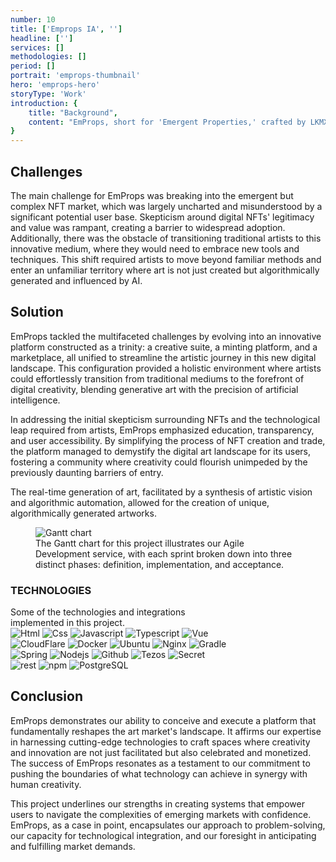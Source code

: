 ```yaml
---
number: 10
title: ['Emprops IA', '']
headline: ['']
services: []
methodologies: []
period: []
portrait: 'emprops-thumbnail'
hero: 'emprops-hero'
storyType: 'Work'
introduction: {
    title: "Background",
    content: "EmProps, short for 'Emergent Properties,' crafted by LKMX, marks the confluence of generative art with AI in the digital realm. As a pioneering decentralized Generative AI platform, it capitalizes on the novel concept of NFTs to redefine digital ownership and artistry. Born from three years of specialized web3 development, EmProps offers creators a robust suite to scale their digital endeavors, embodying the transformative journey of art in the age of blockchain technology."
}
---
```


<div>
    <h2>Challenges</h2>
    <p>The main challenge for EmProps was breaking into the emergent but complex NFT market, which was largely uncharted and misunderstood by a significant potential user base. Skepticism around digital NFTs' legitimacy and value was rampant, creating a barrier to widespread adoption. Additionally, there was the obstacle of transitioning traditional artists to this innovative medium, where they would need to embrace new tools and techniques. This shift required artists to move beyond familiar methods and enter an unfamiliar territory where art is not just created but algorithmically generated and influenced by AI.</p>
</div>
<div>
    <h2>Solution</h2>
    <p>EmProps tackled the multifaceted challenges by evolving into an innovative platform constructed as a trinity: a creative suite, a minting platform, and a marketplace, all unified to streamline the artistic journey in this new digital landscape. This configuration provided a holistic environment where artists could effortlessly transition from traditional mediums to the forefront of digital creativity, blending generative art with the precision of artificial intelligence.</p>
    <p>In addressing the initial skepticism surrounding NFTs and the technological leap required from artists, EmProps emphasized education, transparency, and user accessibility. By simplifying the process of NFT creation and trade, the platform managed to demystify the digital art landscape for its users, fostering a community where creativity could flourish unimpeded by the previously daunting barriers of entry.</p>
    <p>The real-time generation of art, facilitated by a synthesis of artistic vision and algorithmic automation, allowed for the creation of unique, algorithmically generated artworks.</p>
</div>


<div class="story_story__mainContent__gantt__TErEp">
    <figure>
        <img src="/work/project-chart-en--double.svg" alt="Gantt chart" loading="lazy"/>
        <figcaption class="story_story__mainContent__caption__IQRnS">The Gantt chart for this project illustrates our Agile Development service, with each sprint broken down into three distinct phases: definition, implementation, and acceptance.</figcaption>
    </figure>
</div>
<div class="story_story__mainContent__technologies__v5XXm">
    <div>
        <h3>TECHNOLOGIES</h3>
        <span>Some of the technologies and integrations <br/>implemented in this project.</span>
    </div>   
    <div class="story_story__mainContent__technologies__images__6NSg5">
        <div>
            <img alt="Html" src="/technologies/html.svg" loading="lazy"/>
            <img alt="Css" src="/technologies/css.svg" loading="lazy"/>
            <img alt="Javascript" src="/technologies/javascript.svg" loading="lazy"/>
            <img alt="Typescript" src="/technologies/typescript.svg" loading="lazy"/>
            <img alt="Vue" src="/technologies/vue.svg" loading="lazy"/>
        </div>
        <div>
            <img alt="CloudFlare" src="/technologies/cloudflare.svg" loading="lazy"/>
            <img alt="Docker" src="/technologies/docker.svg" loading="lazy"/>
            <img alt="Ubuntu" src="/technologies/ubuntu.svg" loading="lazy"/>
            <img alt="Nginx" src="/technologies/nginx.svg" loading="lazy"/>
            <img alt="Gradle" src="/technologies/gradle.svg" loading="lazy"/>
        </div>
        <div>
            <img alt="Spring" src="/technologies/spring.svg" loading="lazy"/>
            <img alt="Nodejs" src="/technologies/nodejs.svg" loading="lazy"/>
            <img alt="Github" src="/technologies/github.svg" loading="lazy"/>
            <img alt="Tezos" src="/technologies/tezos.svg" loading="lazy"/>
            <img alt="Secret" src="/technologies/secret.svg" loading="lazy"/>
        </div>
        <div>
            <img alt="rest" src="/technologies/rest.svg" loading="lazy" class="story_story__mainContent__technologies__images__large__KxVD1"/>
            <img alt="npm" src="/technologies/npm.svg" loading="lazy" class="story_story__mainContent__technologies__images__large__KxVD1"/>
            <img alt="PostgreSQL" src="/technologies/postgresql.svg" loading="lazy"/>
        </div>
    </div>     
</div>
<div>
    <h2>Conclusion</h2>
    <p>EmProps demonstrates our ability to conceive and execute a platform that fundamentally reshapes the art market's landscape. It affirms our expertise in harnessing cutting-edge technologies to craft spaces where creativity and innovation are not just facilitated but also celebrated and monetized. The success of EmProps resonates as a testament to our commitment to pushing the boundaries of what technology can achieve in synergy with human creativity.</p>
    <p>This project underlines our strengths in creating systems that empower users to navigate the complexities of emerging markets with confidence. EmProps, as a case in point, encapsulates our approach to problem-solving, our capacity for technological integration, and our foresight in anticipating and fulfilling market demands. </p>
</div>
